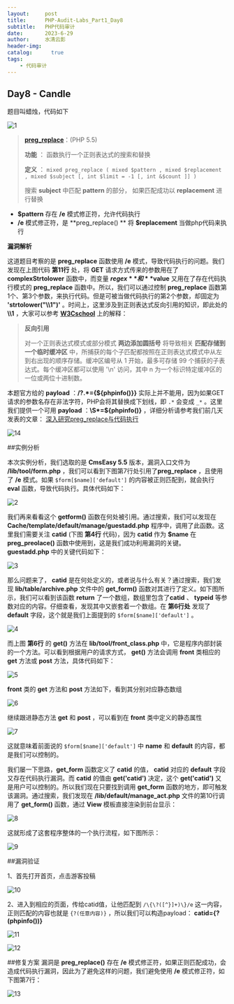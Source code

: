 ```yaml
---
layout:     post
title:      PHP-Audit-Labs_Part1_Day8
subtitle:   PHP代码审计
date:       2023-6-29
author:     水清云影
header-img: 
catalog: 	  true
tags:
    - 代码审计
---
```


## Day8 - Candle

题目叫蜡烛，代码如下

![1]({{site.baseurl}}/img-post/day8-1.png)

>[**preg_replace**](http://php.net/manual/zh/function.preg-replace.php)：(PHP 5.5)
>
>**功能** ： 函数执行一个正则表达式的搜索和替换
>
>**定义** ： `mixed preg_replace ( mixed $pattern , mixed $replacement , mixed $subject [, int $limit = -1 [, int &$count ]] )`
>
>搜索 **subject** 中匹配 **pattern** 的部分， 如果匹配成功以 **replacement** 进行替换

* **$pattern** 存在 **/e** 模式修正符，允许代码执行
* **/e** 模式修正符，是 **preg_replace() ** 将 **$replacement** 当做php代码来执行

**漏洞解析** 

这道题目考察的是 **preg_replace** 函数使用 **/e** 模式，导致代码执行的问题。我们发现在上图代码 **第11行** 处，将 **GET** 请求方式传来的参数用在了 **complexStrtolower** 函数中，而变量 **$regex** 和 **$value** 又用在了存在代码执行模式的 **preg_replace** 函数中。所以，我们可以通过控制 **preg_replace** 函数第1个、第3个参数，来执行代码。但是可被当做代码执行的第2个参数，却固定为 **'strtolower("\\\1")'** 。时间上，这里涉及到正则表达式反向引用的知识，即此处的 **\\\1** ，大家可以参考 [**W3Cschool**](https://www.w3cschool.cn/zhengzebiaodashi/regexp-syntax.html) 上的解释：

>**反向引用** 
>
>对一个正则表达式模式或部分模式 **两边添加圆括号** 将导致相关 **匹配存储到一个临时缓冲区** 中，所捕获的每个子匹配都按照在正则表达式模式中从左到右出现的顺序存储。缓冲区编号从 1 开始，最多可存储 99 个捕获的子表达式。每个缓冲区都可以使用 '\n' 访问，其中 n 为一个标识特定缓冲区的一位或两位十进制数。

本题官方给的 **payload** ：**/?.*={${phpinfo()}}** 实际上并不能用，因为如果GET请求的参数名存在非法字符，PHP会将其替换成下划线，即 `.*` 会变成 `_*` 。这里我们提供一个可用 **payload** ：**\S*=${phpinfo()}** ，详细分析请参考我们前几天发表的文章： [深入研究preg_replace与代码执行](https://xz.aliyun.com/t/2557) 

![14](img/day8-14.png)


##实例分析

本次实例分析，我们选取的是 **CmsEasy 5.5** 版本，漏洞入口文件为 **/lib/tool/form.php** ，我们可以看到下图第7行处引用了**preg_replace** ，且使用了 **/e** 模式。如果 `$form[$name]['default']` 的内容被正则匹配到，就会执行 **eval** 函数，导致代码执行。具体代码如下：

![2](img/day8-2.png)

我们再来看看这个 **getform()** 函数在何处被引用。通过搜索，我们可以发现在 **Cache/template/default/manage/guestadd.php** 程序中，调用了此函数。这里我们需要关注 **catid** (下图 **第4行** 代码)，因为 **catid** 作为 **$name** 在 **preg_preolace()** 函数中使用到，这是我们成功利用漏洞的关键。 **guestadd.php** 中的关键代码如下：

![3](img/day8-3.png)

那么问题来了， **catid** 是在何处定义的，或者说与什么有关？通过搜索，我们发现 **lib/table/archive.php** 文件中的 **get_form()** 函数对其进行了定义。如下图所示，我们可以看到该函数 **return** 了一个数组，数组里包含了**catid** 、 **typeid** 等参数对应的内容。仔细查看，发现其中又嵌套着一个数组。在 **第6行处** 发现了 **default** 字段，这个就是我们上面提到的 `$form[$name]['default']` 。

![4](img/day8-4.png)

而上图 **第6行** 的 **get()** 方法在 **lib/tool/front_class.php** 中，它是程序内部封装的一个方法。可以看到根据用户的请求方式， **get()** 方法会调用 **front** 类相应的 **get** 方法或 **post** 方法，具体代码如下：

![5](img/day8-5.png)

 **front** 类的 **get** 方法和 **post** 方法如下，看到其分别对应静态数组

![6](img/day8-6.png)

继续跟进静态方法 **get** 和 **post** ，可以看到在 **front** 类中定义的静态属性

![7](img/day8-7.png)

这就意味着前面说的 `$form[$name]['default']` 中 **name** 和 **default** 的内容，都是我们可以控制的。

我们屡一下思路，**get_form** 函数定义了 **catid** 的值， **catid** 对应的 **default** 字段又存在代码执行漏洞。而 **catid** 的值由 **get('catid')** 决定，这个 **get('catid')** 又是用户可以控制的。所以我们现在只要找到调用 **get_form** 函数的地方，即可触发该漏洞。通过搜索，我们发现在 **/lib/default/manage_act.php** 文件的第10行调用了 **get_form()** 函数，通过 **View** 模板直接渲染到前台显示：

![8](img/day8-8.png)

这就形成了这套程序整体的一个执行流程，如下图所示：

![9](img/day8-9.png)

##漏洞验证

1、首先打开首页，点击游客投稿

![10](img/day8-10.png)

2、进入到相应的页面，传给catid值，让他匹配到 `/\{\?([^}]+)\}/e` 这一内容，正则匹配的内容也就是 `{?(任意内容)}` ，所以我们可以构造payload： **catid={?(phpinfo())}** 

![11](img/day8-11.png)

![12](img/day8-12.png)

##修复方案
漏洞是 **preg_replace()** 存在 **/e** 模式修正符，如果正则匹配成功，会造成代码执行漏洞，因此为了避免这样的问题，我们避免使用 **/e** 模式修正符，如下图第7行：

![13](img/day8-13.png)
